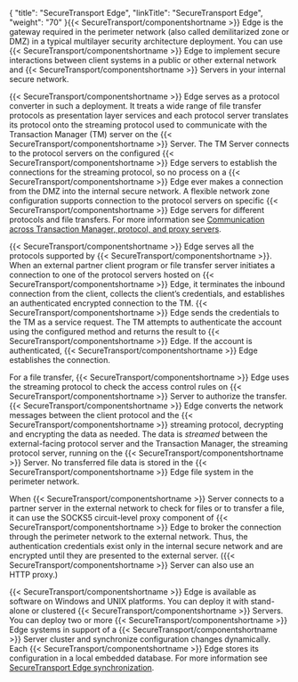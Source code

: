 {
    "title": "SecureTransport Edge",
    "linkTitle": "SecureTransport Edge",
    "weight": "70"
}{{< SecureTransport/componentshortname  >}} Edge is the gateway required in the perimeter network (also called demilitarized zone or DMZ) in a typical multilayer security architecture deployment. You can use {{< SecureTransport/componentshortname  >}} Edge to implement secure interactions between client systems in a public or other external network and {{< SecureTransport/componentshortname  >}} Servers in your internal secure network.

{{< SecureTransport/componentshortname  >}} Edge serves as a protocol converter in such a deployment. It treats a wide range of file transfer protocols as presentation layer services and each protocol server translates its protocol onto the streaming protocol used to communicate with the Transaction Manager (TM) server on the {{< SecureTransport/componentshortname  >}} Server. The TM Server connects to the protocol servers on the configured {{< SecureTransport/componentshortname  >}} Edge servers to establish the connections for the streaming protocol, so no process on a {{< SecureTransport/componentshortname  >}} Edge ever makes a connection from the DMZ into the internal secure network. A flexible network zone configuration supports connection to the protocol servers on specific {{< SecureTransport/componentshortname  >}} Edge servers for different protocols and file transfers. For more information see <a href="../../c_st_setup/c_st_networkzones" class="MCXref xref">Communication across Transaction Manager, protocol, and proxy servers</a>.

{{< SecureTransport/componentshortname  >}} Edge serves all the protocols supported by {{< SecureTransport/componentshortname  >}}. When an external partner client program or file transfer server initiates a connection to one of the protocol servers hosted on {{< SecureTransport/componentshortname  >}} Edge, it terminates the inbound connection from the client, collects the client’s credentials, and establishes an authenticated encrypted connection to the TM. {{< SecureTransport/componentshortname  >}} Edge sends the credentials to the TM as a service request. The TM attempts to authenticate the account using the configured method and returns the result to {{< SecureTransport/componentshortname  >}} Edge. If the account is authenticated, {{< SecureTransport/componentshortname  >}} Edge establishes the connection.

For a file transfer, {{< SecureTransport/componentshortname  >}} Edge uses the streaming protocol to check the access control rules on {{< SecureTransport/componentshortname  >}} Server to authorize the transfer. {{< SecureTransport/componentshortname  >}} Edge converts the network messages between the client protocol and the {{< SecureTransport/componentshortname  >}} streaming protocol, decrypting and encrypting the data as needed. The data is *streamed* between the external-facing protocol server and the Transaction Manager, the streaming protocol server, running on the {{< SecureTransport/componentshortname  >}} Server. No transferred file data is stored in the {{< SecureTransport/componentshortname  >}} Edge file system in the perimeter network.

When {{< SecureTransport/componentshortname  >}} Server connects to a partner server in the external network to check for files or to transfer a file, it can use the SOCKS5 circuit-level proxy component of {{< SecureTransport/componentshortname  >}} Edge to broker the connection through the perimeter network to the external network. Thus, the authentication credentials exist only in the internal secure network and are encrypted until they are presented to the external server. ({{< SecureTransport/componentshortname  >}} Server can also use an HTTP proxy.)

{{< SecureTransport/componentshortname  >}} Edge is available as software on Windows and UNIX platforms. You can deploy it with stand-alone or clustered {{< SecureTransport/componentshortname  >}} Servers. You can deploy two or more {{< SecureTransport/componentshortname  >}} Edge systems in support of a {{< SecureTransport/componentshortname  >}} Server cluster and synchronize configuration changes dynamically. Each {{< SecureTransport/componentshortname  >}} Edge stores its configuration in a local embedded database. For more information see <a href="../../c_st_edge_sync#Edge" class="MCXref xref">SecureTransport Edge synchronization</a>.
